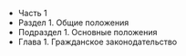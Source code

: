 * Часть 1
* Раздел 1. Общие положения
* Подраздел 1. Основные положения
* Глава 1. Гражданское законодательство
